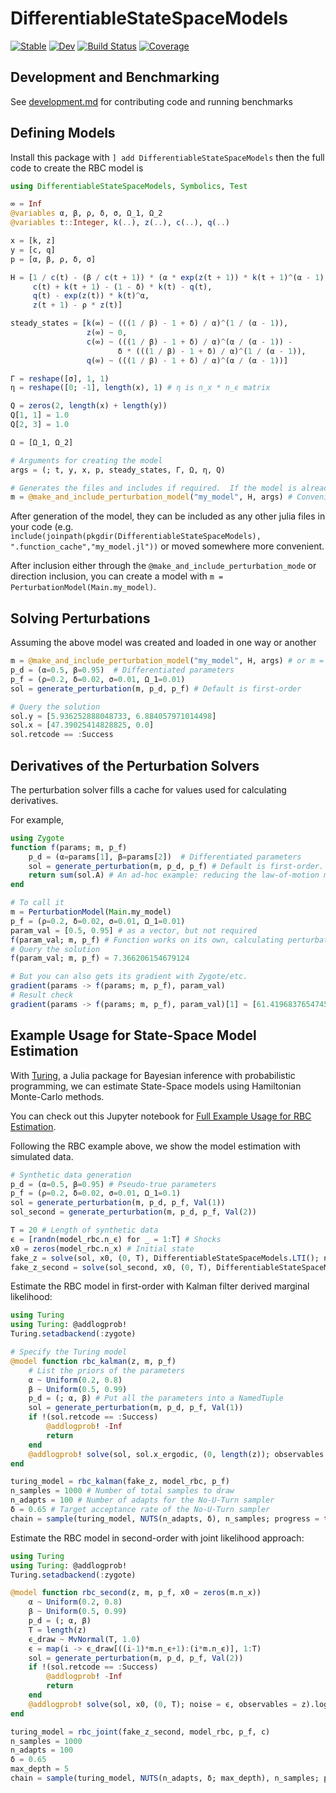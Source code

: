 # DifferentiableStateSpaceModels

[![Stable](https://img.shields.io/badge/docs-stable-blue.svg)](https://HighDimensionalEconLab.github.io/DifferentiableStateSpaceModels.jl/stable)
[![Dev](https://img.shields.io/badge/docs-dev-blue.svg)](https://HighDimensionalEconLab.github.io/DifferentiableStateSpaceModels.jl/dev)
[![Build Status](https://github.com/HighDimensionalEconLab/DifferentiableStateSpaceModels.jl/workflows/CI/badge.svg)](https://github.com/HighDimensionalEconLab/DifferentiableStateSpaceModels.jl/actions)
[![Coverage](https://codecov.io/gh/HighDimensionalEconLab/DifferentiableStateSpaceModels.jl/branch/master/graph/badge.svg)](https://codecov.io/gh/HighDimensionalEconLab/DifferentiableStateSpaceModels.jl)

## Development and Benchmarking
See [development.md](development.md) for contributing code and running benchmarks

## Defining Models
Install this package with `] add DifferentiableStateSpaceModels` then the full code to create the RBC model is

```julia
using DifferentiableStateSpaceModels, Symbolics, Test

∞ = Inf
@variables α, β, ρ, δ, σ, Ω_1, Ω_2
@variables t::Integer, k(..), z(..), c(..), q(..)

x = [k, z]
y = [c, q]
p = [α, β, ρ, δ, σ]

H = [1 / c(t) - (β / c(t + 1)) * (α * exp(z(t + 1)) * k(t + 1)^(α - 1) + (1 - δ)),
     c(t) + k(t + 1) - (1 - δ) * k(t) - q(t),
     q(t) - exp(z(t)) * k(t)^α,
     z(t + 1) - ρ * z(t)]

steady_states = [k(∞) ~ (((1 / β) - 1 + δ) / α)^(1 / (α - 1)),
                 z(∞) ~ 0,
                 c(∞) ~ (((1 / β) - 1 + δ) / α)^(α / (α - 1)) -
                        δ * (((1 / β) - 1 + δ) / α)^(1 / (α - 1)),
                 q(∞) ~ (((1 / β) - 1 + δ) / α)^(α / (α - 1))]

Γ = reshape([σ], 1, 1)
η = reshape([0; -1], length(x), 1) # η is n_x * n_ϵ matrix

Q = zeros(2, length(x) + length(y))
Q[1, 1] = 1.0
Q[2, 3] = 1.0

Ω = [Ω_1, Ω_2]

# Arguments for creating the model
args = (; t, y, x, p, steady_states, Γ, Ω, η, Q)

# Generates the files and includes if required.  If the model is already created, then just loads
m = @make_and_include_perturbation_model("my_model", H, args) # Convenience macro
```

After generation of the model, they can be included as any other julia files in your code (e.g. `include(joinpath(pkgdir(DifferentiableStateSpaceModels), ".function_cache","my_model.jl"))` or moved somewhere more convenient.

After inclusion either through the `@make_and_include_perturbation_mode` or direction inclusion, you can create a model with `m = PerturbationModel(Main.my_model)`.

## Solving Perturbations
Assuming the above model was created and loaded in one way or another

```julia
m = @make_and_include_perturbation_model("my_model", H, args) # or m = PerturbationModel(Main.my_model)
p_d = (α=0.5, β=0.95)  # Differentiated parameters
p_f = (ρ=0.2, δ=0.02, σ=0.01, Ω_1=0.01)
sol = generate_perturbation(m, p_d, p_f) # Default is first-order

# Query the solution
sol.y ≈ [5.936252888048733, 6.884057971014498]
sol.x ≈ [47.39025414828825, 0.0]
sol.retcode == :Success
```

## Derivatives of the Perturbation Solvers

The perturbation solver fills a cache for values used for calculating derivatives.

For example,
```julia
using Zygote
function f(params; m, p_f)
    p_d = (α=params[1], β=params[2])  # Differentiated parameters
    sol = generate_perturbation(m, p_d, p_f) # Default is first-order.
    return sum(sol.A) # An ad-hoc example: reducing the law-of-motion matrix into one number
end

# To call it
m = PerturbationModel(Main.my_model)
p_f = (ρ=0.2, δ=0.02, σ=0.01, Ω_1=0.01)
param_val = [0.5, 0.95] # as a vector, but not required
f(param_val; m, p_f) # Function works on its own, calculating perturbation
# Query the solution
f(param_val; m, p_f) ≈ 7.366206154679124

# But you can also gets its gradient with Zygote/etc.
gradient(params -> f(params; m, p_f), param_val)
# Result check
gradient(params -> f(params; m, p_f), param_val)[1] ≈ [61.41968376547458, 106.44095661062319]
```

## Example Usage for State-Space Model Estimation

With [Turing](https://turing.ml/stable/), a Julia package for Bayesian inference with
probabilistic programming, we can estimate State-Space models using Hamiltonian Monte-Carlo methods.

You can check out this Jupyter notebook for [Full Example Usage for RBC Estimation](rbc_example.ipynb).

Following the RBC example above, we show the model estimation with simulated data.

```julia
# Synthetic data generation
p_d = (α=0.5, β=0.95) # Pseudo-true parameters
p_f = (ρ=0.2, δ=0.02, σ=0.01, Ω_1=0.1)
sol = generate_perturbation(m, p_d, p_f, Val(1))
sol_second = generate_perturbation(m, p_d, p_f, Val(2))

T = 20 # Length of synthetic data
ϵ = [randn(model_rbc.n_ϵ) for _ = 1:T] # Shocks
x0 = zeros(model_rbc.n_x) # Initial state
fake_z = solve(sol, x0, (0, T), DifferentiableStateSpaceModels.LTI(); noise = ϵ).z # First-order synthetic data
fake_z_second = solve(sol_second, x0, (0, T), DifferentiableStateSpaceModels.QTI(); noise = ϵ).z # Second-order synthetic data
```

Estimate the RBC model in first-order with Kalman filter derived marginal likelihood:
```julia
using Turing
using Turing: @addlogprob!
Turing.setadbackend(:zygote)

# Specify the Turing model
@model function rbc_kalman(z, m, p_f)
    # List the priors of the parameters
    α ~ Uniform(0.2, 0.8)
    β ~ Uniform(0.5, 0.99)
    p_d = (; α, β) # Put all the parameters into a NamedTuple
    sol = generate_perturbation(m, p_d, p_f, Val(1))
    if !(sol.retcode == :Success)
        @addlogprob! -Inf
        return
    end
    @addlogprob! solve(sol, sol.x_ergodic, (0, length(z)); observables = z).logpdf
end

turing_model = rbc_kalman(fake_z, model_rbc, p_f)
n_samples = 1000 # Number of total samples to draw
n_adapts = 100 # Number of adapts for the No-U-Turn sampler
δ = 0.65 # Target acceptance rate of the No-U-Turn sampler
chain = sample(turing_model, NUTS(n_adapts, δ), n_samples; progress = true)
```

Estimate the RBC model in second-order with joint likelihood approach:
```julia
using Turing
using Turing: @addlogprob!
Turing.setadbackend(:zygote)

@model function rbc_second(z, m, p_f, x0 = zeros(m.n_x))
    α ~ Uniform(0.2, 0.8)
    β ~ Uniform(0.5, 0.99)
    p_d = (; α, β)
    T = length(z)
    ϵ_draw ~ MvNormal(T, 1.0)
    ϵ = map(i -> ϵ_draw[((i-1)*m.n_ϵ+1):(i*m.n_ϵ)], 1:T)
    sol = generate_perturbation(m, p_d, p_f, Val(2))
    if !(sol.retcode == :Success)
        @addlogprob! -Inf
        return
    end
    @addlogprob! solve(sol, x0, (0, T); noise = ϵ, observables = z).logpdf
end

turing_model = rbc_joint(fake_z_second, model_rbc, p_f, c)
n_samples = 1000
n_adapts = 100
δ = 0.65
max_depth = 5
chain = sample(turing_model, NUTS(n_adapts, δ; max_depth), n_samples; progress = true)
```
